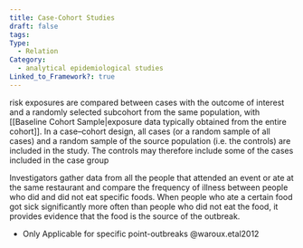 ```yaml
---
title: Case-Cohort Studies
draft: false
tags: 
Type:
  - Relation
Category:
  - analytical epidemiological studies
Linked_to_Framework?: true
---
```

risk exposures are compared between cases with the outcome of interest and a randomly selected subcohort from the same population, with [[Baseline Cohort Sample|exposure data typically obtained from the entire cohort]]. In a case–cohort design, all cases (or a random sample of all cases) and a random sample of the source population (i.e. the controls) are included in the study. The controls may therefore include some of the cases included in the case group

Investigators gather data from all the people that attended an event or ate at the same restaurant and compare the frequency of illness between people who did and did not eat specific foods. When people who ate a certain food got sick significantly more often than people who did not eat the food, it provides evidence that the food is the source of the outbreak.

- Only Applicable for specific point-outbreaks @waroux.etal2012
